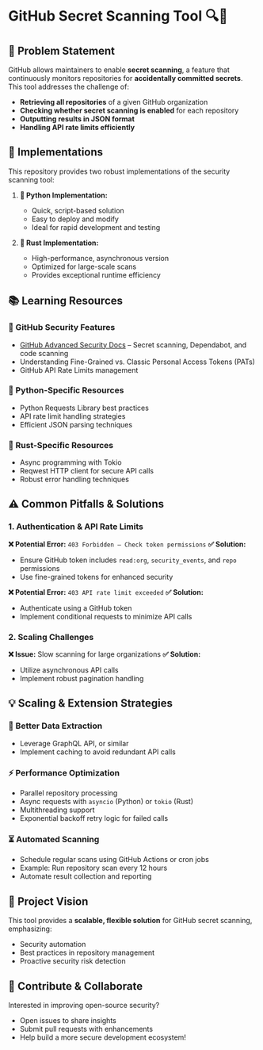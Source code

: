 # GitHub Secret Scanning Tool 🔍🔐

## 🔹 Problem Statement

GitHub allows maintainers to enable **secret scanning**, a feature that 
continuously monitors repositories for **accidentally committed secrets**. 
This tool addresses the challenge of:

- **Retrieving all repositories** of a given GitHub organization
- **Checking whether secret scanning is enabled** for each repository
- **Outputting results in JSON format**
- **Handling API rate limits efficiently**

## 🦾 Implementations

This repository provides two robust implementations of the security 
scanning tool:

1. **🐍 Python Implementation:** 
   - Quick, script-based solution
   - Easy to deploy and modify
   - Ideal for rapid development and testing

2. **🦀 Rust Implementation:**
   - High-performance, asynchronous version
   - Optimized for large-scale scans
   - Provides exceptional runtime efficiency

## 📚 Learning Resources

### 🔗 GitHub Security Features
- [GitHub Advanced Security 
Docs](https://docs.github.com/en/enterprise-cloud@latest/get-started/learning-about-github/about-github-advanced-security) 
– Secret scanning, Dependabot, and code scanning
- Understanding Fine-Grained vs. Classic Personal Access Tokens (PATs)
- GitHub API Rate Limits management

### 🐍 Python-Specific Resources
- Python Requests Library best practices
- API rate limit handling strategies
- Efficient JSON parsing techniques

### 🦀 Rust-Specific Resources
- Async programming with Tokio
- Reqwest HTTP client for secure API calls
- Robust error handling techniques

## ⚠️ Common Pitfalls & Solutions

### 1. Authentication & API Rate Limits

**❌ Potential Error:** `403 Forbidden – Check token permissions`
**✅ Solution:**
- Ensure GitHub token includes `read:org`, `security_events`, and `repo` 
permissions
- Use fine-grained tokens for enhanced security

**❌ Potential Error:** `403 API rate limit exceeded`
**✅ Solution:**
- Authenticate using a GitHub token
- Implement conditional requests to minimize API calls

### 2. Scaling Challenges

**❌ Issue:** Slow scanning for large organizations
**✅ Solution:**
- Utilize asynchronous API calls
- Implement robust pagination handling

## 💡 Scaling & Extension Strategies

### 🔄 Better Data Extraction
- Leverage GraphQL API, or similar 
- Implement caching to avoid redundant API calls

### ⚡ Performance Optimization
- Parallel repository processing
- Async requests with `asyncio` (Python) or `tokio` (Rust)
- Multithreading support
- Exponential backoff retry logic for failed calls

### ⏳ Automated Scanning
- Schedule regular scans using GitHub Actions or cron jobs
- Example: Run repository scan every 12 hours
- Automate result collection and reporting

## 🎯 Project Vision

This tool provides a **scalable, flexible solution** for GitHub secret 
scanning, emphasizing:
- Security automation
- Best practices in repository management
- Proactive security risk detection

## 🚀 Contribute & Collaborate

Interested in improving open-source security? 
- Open issues to share insights
- Submit pull requests with enhancements
- Help build a more secure development ecosystem!

